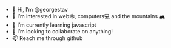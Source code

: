 - 👋 Hi, I’m @georgestav
- 👀 I’m interested in web🕸, computers💻 and the mountains 🏔
- 🌱 I’m currently learning javascript
- 💞️ I’m looking to collaborate on anything!
- 📫 Reach me through github

